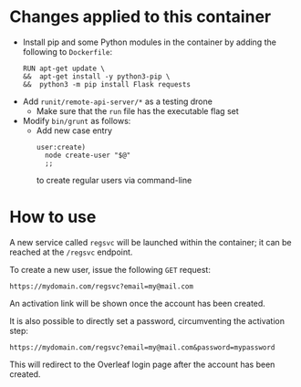 # Changes applied to this container
- Install pip and some Python modules in the container by adding the following to `Dockerfile`:
    ```
    RUN apt-get update \
    &&  apt-get install -y python3-pip \
    &&  python3 -m pip install Flask requests
    ```
- Add `runit/remote-api-server/*` as a testing drone
    - Make sure that the `run` file has the executable flag set
- Modify `bin/grunt` as follows:
    - Add new case entry
        ```
        user:create)
          node create-user "$@"
          ;;
        ```
      to create regular users via command-line

# How to use
A new service called `regsvc` will be launched within the container; it can be reached at the `/regsvc` endpoint.

To create a new user, issue the following `GET` request:
```
https://mydomain.com/regsvc?email=my@mail.com
```
An activation link will be shown once the account has been created.

It is also possible to directly set a password, circumventing the activation step:
```
https://mydomain.com/regsvc?email=my@mail.com&password=mypassword
```
This will redirect to the Overleaf login page after the account has been created.
